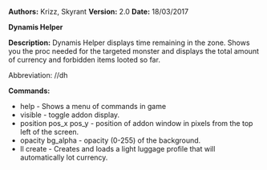 **Authors:** Krizz, Skyrant
**Version:** 2.0
**Date:** 18/03/2017

**Dynamis Helper**

**Description:**
Dynamis Helper displays time remaining in the zone. Shows you the proc needed for the targeted monster and displays the total amount of currency and forbidden items looted so far.

Abbreviation: //dh

**Commands:**
* help - Shows a menu of commands in game
* visible - toggle addon display.
* position pos_x pos_y - position of addon window in pixels from the top left of the screen.
* opacity bg_alpha - opacity (0-255) of the background.
* ll create - Creates and loads a light luggage profile that will automatically lot currency.
